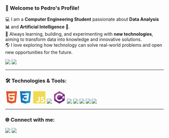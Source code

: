 ### 👋 Welcome to Pedro's Profile!

💻 I am a **Computer Engineering Student** passionate about **Data Analysis 📊** and **Artificial Intelligence 🤖**.  
🚀 Always learning, building, and experimenting with **new technologies**, aiming to transform data into knowledge and innovative solutions.  
🌎 I love exploring how technology can solve real-world problems and open new opportunities for the future.  

<div>
    <img height="150em" src="https://github-readme-stats-ten-gilt.vercel.app/api?username=PedriSpengler&show_icons=true&theme=nightowl&count_private=true">
    <img height="150em" src="https://github-readme-stats-ten-gilt.vercel.app/api/top-langs/?username=PedriSpengler&layout=compact&theme=nightowl">
</div>

---

### 🛠️ Technologies & Tools:

<div>
    <img height='40em' src="https://raw.githubusercontent.com/devicons/devicon/master/icons/html5/html5-original.svg">
    <img height='40em' src="https://raw.githubusercontent.com/devicons/devicon/master/icons/css3/css3-original.svg">
    <img height='40em' src="https://raw.githubusercontent.com/devicons/devicon/master/icons/javascript/javascript-plain.svg">
    <img height='40em' src="https://cdn.jsdelivr.net/gh/devicons/devicon/icons/c/c-original.svg">
    <img height='40em' src="https://raw.githubusercontent.com/devicons/devicon/master/icons/csharp/csharp-original.svg">
    <img height='40em' src="https://cdn.jsdelivr.net/gh/devicons/devicon/icons/react/react-original.svg" />
    <img height='40em' src="https://cdn.jsdelivr.net/gh/devicons/devicon/icons/nodejs/nodejs-plain.svg" />
    <img height='40em' src="https://cdn.jsdelivr.net/gh/devicons/devicon@latest/icons/java/java-original.svg" />
    <img height='40em' src="https://cdn.jsdelivr.net/gh/devicons/devicon@latest/icons/python/python-original.svg" />
    <img height="40em" src="https://cdn.brandfetch.io/{identifier}/logo/theme/{theme}?c={yourClientId}" />
</div>

---

### 🌐 Connect with me:

<div> 
  <a href="https://www.instagram.com/pedrispengler/" target="_blank"><img src="https://img.shields.io/badge/-Instagram-%23E4405F?style=for-the-badge&logo=instagram&logoColor=white"></a>
  <a href="https://www.linkedin.com/in/pedro-spengler-23476b259/" target="_blank"><img src="https://img.shields.io/badge/-LinkedIn-%230077B5?style=for-the-badge&logo=linkedin&logoColor=white"></a> 
</div>
